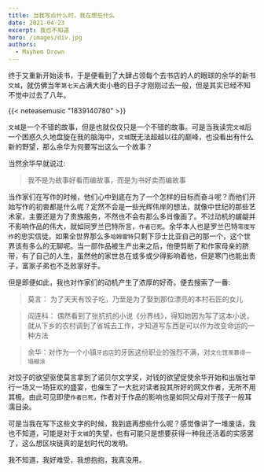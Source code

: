 ```yaml
---
title: 当我写点什么时，我在想些什么
date: 2021-04-23
excerpt: 我也不知道
hero: /images/div.jpg
authors:
  - Mayhem Drown
---
```


终于又重新开始读书，于是便看到了大肆占领每个去书店的人的眼球的余华的新书`文城`，就仿佛当年`第七天`占满大街小巷的日子才刚刚过去一般，但是其实已经不知不觉中过去了八年。

{{< neteasemusic "1839140780" >}}

`文城`是一个不错的故事，但是也就仅仅只是一个不错的故事。可是当我读完`文城`后一个困惑久久地盘旋在我的脑海中，`文城`既无法超越以往的巅峰，也没看出有什么新的野望，那么余华为何要写出这么一个故事？

当然余华早就说过:

> 我不是为故事好看而编故事，而是为书好卖而编故事

当作家们在写作的时候，他们心中到底在为了一个怎样的目标而奋斗呢？而他们开始写作的初衷都是什么呢？定然不会是一些光辉伟岸的想法，就像中世纪的那些艺术家，主要还是为了贵族服务，不然也不会有那么多肖像画了。不过动机的龌龊并不影响作品的伟大，就如同罗兰巴特所言，`作者已死`。余华本人也是罗兰巴特`零度写作`的忠实信徒。如果全世界那么多`哈姆雷特`只剩下莎士比亚自己的那一个，这个世界该有多么的无聊呢。当一部作品被生产出来之后，他便剪断了和作家母亲的脐带，有了自己的人生，虽然他的家世总在或多或少得影响着他，但是寒门也能出贵子，富家子弟也不乏败家好手。

但是即便如此，我也对作家们的动机产生了浓厚的好奇。便去搜索了一番:

> 莫言： 为了天天有饺子吃，乃至是为了娶到那位漂亮的本村石匠的女儿

> 阎连科： 偶然看到了张抗抗的小说《分界线》，得知她因为写了这本小说，就从下乡的农村调到了省城去工作，才知道写东西是可以作为改变命运的一种方法

> 余华：对作为一个小镇`牙齿店`的牙医这份职业的强烈不满，对`文化馆羡慕得一塌糊涂`

对饺子的欲望驱使莫言拿到了诺贝尔文学奖，对钱的欲望促使余华开始和出版社举行一场又一场狂欢的盛宴，也催生了一大批对读者投其所好的网文作者，无所不用其极。由此可见即使`作者已死`，作者对于作品的影响也是如同父母对于孩子一般耳濡目染。

可是当我在写下这些文字的时候，我到底再想些什么呢？感觉像讲了一堆废话，我也不知道，可能是对于`文城`的失望，也有可能只是想要获得一种我还活着的实感罢了，这么想区块链真的是划时代的发明。

我不知道，我好难受，我想抱抱，我真没用。

